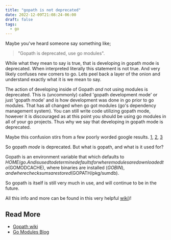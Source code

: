```yaml
---
title: "gopath is not deprecated"
date: 2022-12-09T21:08:24-06:00
draft: false
tags: 
  - go
---
```


Maybe you've heard someone say something like; 
> "Gopath is deprecated, use go modules".

While what they mean to say is true, that is developing in gopath mode is deprecated. When interpreted literally this statement is not true. And very likely confuses new comers to go. 
Lets peel back a layer of the onion and understand exactly what it is we mean to say. 

The action of developing inside of Gopath *and* not using modules is deprecated. 
This is (uncommonly) called 'gopath development mode' or just 'gopath mode' and is how development was done in go prior to go modules. 
That has all changed when go got modules (go's dependency management system). 
You can still write code utilizing gopath mode, however it is discouraged as at this point you should be using go modules in all of your go projects. 
Thus why we say that developing in gopath mode is deprecated. 

Maybe this confusion stirs from a few poorly worded google results. [1](https://github.com/golang/go/issues/30329), [2](https://pagure.io/GoSIG/go-sig/issue/35), [3](https://groups.google.com/g/Golang-dev/c/hGwvCceDr140)



So gopath *mode* is deprecated. But what is gopath, and what is it used for? 

Gopath is an environment variable that which defaults to $HOME/go. 
And is used to determine defaults for where modules are downloaded to($GOMODCACHE), where binaries are installed ($GOBIN), and where checksums are stored ($GOPATH/pkg/sumdb).

So gopath is itself is still very much in use, and will continue to be in the future. 

All this info and more can be found in this very helpful [wiki](https://github.com/golang/go/wiki/GOPATH))! 

Read More 
----
* [Gopath wiki](https://github.com/golang/go/wiki/GOPATH)
* [Go Modules Blog](https://go.dev/blog/modules2019)
